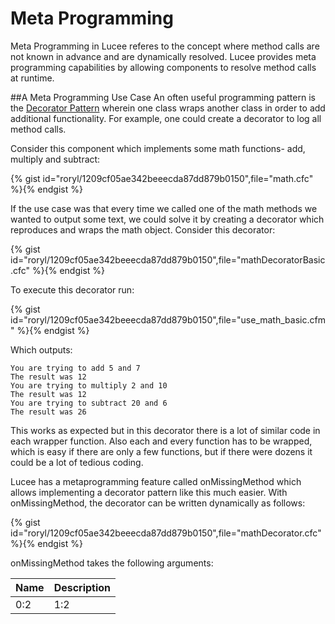 # Meta Programming

Meta Programming in Lucee referes to the concept where method calls are not known in advance and are dynamically resolved. Lucee provides meta programming capabilities by allowing components to resolve method calls at runtime.

##A Meta Programming Use Case
An often useful programming pattern is the [Decorator Pattern](https://en.wikipedia.org/wiki/Decorator_pattern) wherein one class wraps another class in order to add additional functionality. For example, one could create a decorator to log all method calls.

Consider this component which implements some math functions- add, multiply and subtract:

{% gist id="roryl/1209cf05ae342beeecda87dd879b0150",file="math.cfc" %}{% endgist %}

If the use case was that every time we called one of the math methods we wanted to output some text, we could solve it by creating a decorator which reproduces and wraps the math object. Consider this decorator: 

{% gist id="roryl/1209cf05ae342beeecda87dd879b0150",file="mathDecoratorBasic.cfc" %}{% endgist %}

To execute this decorator run:

{% gist id="roryl/1209cf05ae342beeecda87dd879b0150",file="use_math_basic.cfm" %}{% endgist %}

Which outputs:

```
You are trying to add 5 and 7 
The result was 12 
You are trying to multiply 2 and 10 
The result was 12 
You are trying to subtract 20 and 6 
The result was 26 
```

This works as expected but in this decorator there is a lot of similar code in each wrapper function. Also each and every function has to be wrapped, which is easy if there are only a few functions, but if there were dozens it could be a lot of tedious coding. 

Lucee has a metaprogramming feature called onMissingMethod which allows implementing a decorator pattern like this much easier. With onMissingMethod, the decorator can be written dynamically as follows:

{% gist id="roryl/1209cf05ae342beeecda87dd879b0150",file="mathDecorator.cfc" %}{% endgist %}

onMissingMethod takes the following arguments:

| Name | Description |
| -- | -- |
| 0:2 | 1:2 |


